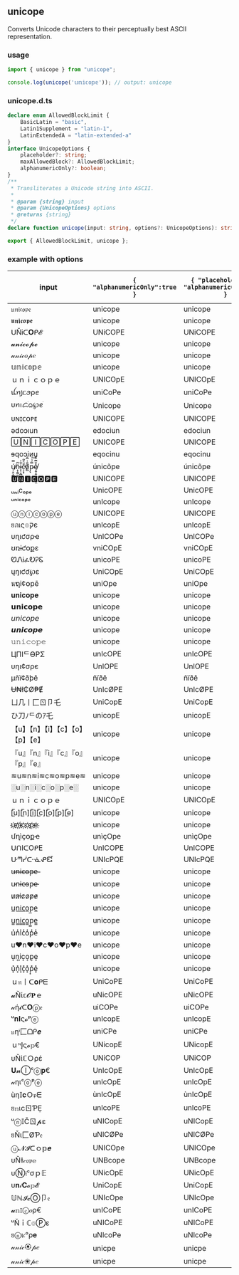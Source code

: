## unicope

Converts Unicode characters to their perceptually best ASCII representation.


### usage

```js
import { unicope } from "unicope";

console.log(unicope('𝕦𝕟𝕚𝕔𝕠𝕡𝕖')); // output: unicope
```

### unicope.d.ts

```ts
declare enum AllowedBlockLimit {
    BasicLatin = "basic",
    Latin1Supplement = "latin-1",
    LatinExtendedA = "latin-extended-a"
}
interface UnicopeOptions {
    placeholder?: string;
    maxAllowedBlock?: AllowedBlockLimit;
    alphanumericOnly?: boolean;
}
/**
 * Transliterates a Unicode string into ASCII.
 *
 * @param {string} input
 * @param {UnicopeOptions} options
 * @returns {string}
 */
declare function unicope(input: string, options?: UnicopeOptions): string;

export { AllowedBlockLimit, unicope };
```

### example with options

| input | `{ "alphanumericOnly":true }` | `{ "placeholder":"", "alphanumericOnly":true }` | `{ "placeholder":"", "alphanumericOnly":true, "maxAllowedBlock":"basic" }` |
| --- | --- | --- | --- |
| 𝔲𝔫𝔦𝔠𝔬𝔭𝔢 | unicope | unicope | unicope |
| 𝖚𝖓𝖎𝖈𝖔𝖕𝖊 | unicope | unicope | unicope |
| ᑌŇᎥᑕ𝐎ᑭ𝓔 | UNiCOPE | UNiCOPE | UNiCOPE |
| 𝓾𝓷𝓲𝓬𝓸𝓹𝓮 | unicope | unicope | unicope |
| 𝓊𝓃𝒾𝒸𝑜𝓅𝑒 | unicope | unicope | unicope |
| 𝕦𝕟𝕚𝕔𝕠𝕡𝕖 | unicope | unicope | unicope |
| ｕｎｉｃｏｐｅ | UNICOpE | UNICOpE | UNICOpE |
| ꪊꪀ꠸ᥴꪮρꫀ | uniCoPe | uniCoPe | uniCoPe |
| υꪀꪱᝯׁᨵ℘ꫀׁ | Unicope | Unicope | Unicope |
| ᴜɴɪᴄᴏᴘᴇ | UNICOPE | UNICOPE | UNICOPE |
| ǝdoɔıun | edociun | edociun | edociun |
| 🅄🄽🄸🄲🄾🄿🄴 | UNICOPE | UNICOPE | UNICOPE |
| ɘqoɔiᴎu | eqocinu | eqocinu | eqocinu |
| ú̸͎̠̱͕̲̿ń̴̟̗͚͍̃ͅi̷̞̩͓̪̺͇͇̣̞̐̍͘c̴͕̙̜̆̆͒̃̕õ̸̻̐̇̅̑̇p̵̢̿́͗͝e̸̝͍̞̱̤̲̪̪͚̯̽̄̅̃̂̎ | únicõpe | únicõpe | unicope |
| 🆄🅽🅸🅲🅾🅿🅴 | UNICOPE | UNICOPE | UNICOPE |
| ᵤₙᵢcₒₚₑ | UnicOPE | UnicOPE | UnicOPE |
| ᵘⁿⁱᶜᵒᵖᵉ | unIcope | unIcope | unIcope |
| ⓤⓝⓘⓒⓞⓟⓔ | UNICOPE | UNICOPE | UNICOPE |
| ยภเς๏קє | unlcopE | unlcopE | unlcopE |
| υɳιƈσρҽ | UnlCOPe | UnlCOPe | UnlCOPe |
| ʊռɨƈօքɛ | vniCOpE | vniCOpE | vniCOpE |
| ᏬᏁᎥፈᎧᎮᏋ | unicoPE | unicoPE | unicoPE |
| ųŋıƈơ℘ɛ | UniCOpE | UniCOpE | UniCOpE |
| นຖi¢໐pē | uniOpe | uniOpe | unicOpe |
| 𝐮𝐧𝐢𝐜𝐨𝐩𝐞 | unicope | unicope | unicope |
| 𝘂𝗻𝗶𝗰𝗼𝗽𝗲 | unicope | unicope | unicope |
| 𝘶𝘯𝘪𝘤𝘰𝘱𝘦 | unicope | unicope | unicope |
| 𝙪𝙣𝙞𝙘𝙤𝙥𝙚 | unicope | unicope | unicope |
| 𝚞𝚗𝚒𝚌𝚘𝚙𝚎 | unicope | unicope | unicope |
| ЦПIᄃӨPΣ | unIcOPE | unIcOPE | unIcOPE |
| υηι¢σρє | UnlOPE | UnlOPE | UnlcOPE |
| µñï¢ðþê | ñïðê | ñïðê | unicope |
| Ʉ₦ł₵Ø₱Ɇ | UnIcØPE | UnIcØPE | UnIcOPE |
| ㄩ几丨匚ㄖ卩乇 | UniCopE | UniCopE | UniCopE |
| ひ刀ﾉᄃのｱ乇 | unicopE | unicopE | unicopE |
| 【u】【n】【i】【c】【o】【p】【e】 | unicope | unicope | unicope |
| 『u』『n』『i』『c』『o』『p』『e』 | unicope | unicope | unicope |
| ≋u≋n≋i≋c≋o≋p≋e≋ | unicope | unicope | unicope |
| ░u░n░i░c░o░p░e░ | unicope | unicope | unicope |
| ｕｎｉｃｏｐｅ | UNICOpE | UNICOpE | UNICOpE |
| [̲̅u][̲̅n][̲̅i][̲̅c][̲̅o][̲̅p][̲̅e] | unicope | unicope | unicope |
| u҉n҉i҉c҉o҉p҉e҉ | unicope | unicope | unicope |
| մղìçօքҽ | unìçOpe | unìçOpe | unicOpe |
| ᑌᑎIᑕOᑭE | UnICOPE | UnICOPE | UnICOPE |
| ᑘᘉᓰᑢᓍᕵᘿ | UNIcPQE | UNIcPQE | UNIcPQE |
| u̶n̶i̶c̶o̶p̶e̶ | unicope | unicope | unicope |
| u̴n̴i̴c̴o̴p̴e̴ | unicope | unicope | unicope |
| u̷n̷i̷c̷o̷p̷e̷ | unicope | unicope | unicope |
| u̲n̲i̲c̲o̲p̲e̲ | unicope | unicope | unicope |
| u̳n̳i̳c̳o̳p̳e̳ | unicope | unicope | unicope |
| u̾n̾i̾c̾o̾p̾e̾ | unicope | unicope | unicope |
| u♥n♥i♥c♥o♥p♥e | unicope | unicope | unicope |
| u͎n͎i͎c͎o͎p͎e͎ | unicope | unicope | unicope |
| u͓̽n͓̽i͓̽c͓̽o͓̽p͓̽e͓̽ | unicope | unicope | unicope |
| ｕ𝔫丨ᑕ𝐨ᑭᗴ | UniCoPE | UniCoPE | UniCoPE |
| 𝓾Ňί𝕔𝓞𝐏ｅ | uNicOPE | uNicOPE | uNicOPE |
| 𝓊ή𝓲ᑕ𝐎ⓟ𝔢 | uiCOPe | uiCOPe | uiCOPe |
| ᵘ𝐧𝐈ς𝓸ᵖⓔ | unIcopE | unIcopE | unIcopE |
| 𝔲ηᶤ匚ᗝᑭ𝒆 | uniCPe | uniCPe | uniCPe |
| ｕᶰĮς𝓸𝕡€ | UNicopE | UNicopE | UNicopE |
| υŇίℂＯρέ | UNiCOP | UNiCOP | UNiCOP |
| 𝐔𝓷Ⓘᶜⓞ𝐩€ | UnIcOpE | UnIcOpE | UnIcOpE |
| 𝓊ηเᶜⓞᵖⓔ | unlcOpE | unlcOpE | unlcOpE |
| ùη𝕀𝐜Ｏ𝔭ᗴ | ùnIcOpE | ùnIcOpE | unIcOpE |
| ย𝕟เcㄖƤẸ | unlcoPE | unlcoPE | unlcoPE |
| ᵘⓝ𝕀Čㄖ𝓹ε | uNICopE | uNICopE | uNICopE |
| ยŇι匚ØƤ𝔢 | uNlCØPe | uNlCØPe | uNlCOPe |
| ⓤ𝓝𝓘ᑕｏ𝕡𝒆 | UNICOpe | UNICOpe | UNICOpe |
| υŇƗ𝒸𝔬𝔭𝕖 | UNBcope | UNBcope | UNBcope |
| υⓃ𝔦ᶜσｐ𝔼 | UNicOpE | UNicOpE | UNicOpE |
| υ𝐧𝒾𝐂𝓸𝕡𝓔 | UniCopE | UniCopE | UniCopE |
| 𝕌ℕ𝓘𝓬Ⓞ卩𝔢 | UNIcOpe | UNIcOpe | UNIcOpe |
| 𝓾𝕟𝕀ⓒ𝑜ρ€ | unICoPE | unICoPE | unICoPE |
| ᵘŇｉℂ๏Ⓟε | uNICoPE | uNICoPE | uNICoPE |
| ยⓝι𝔠ᵒρ𝐞 | uNlcoPe | uNlcoPe | uNlcoPe |
| 𝓊𝓃𝒾𝒸🏵𝓅𝑒 | unicpe | unicpe | unicpe |
| 𝓊𝓃𝒾𝒸❀𝓅𝑒 | unicpe | unicpe | unicpe |
